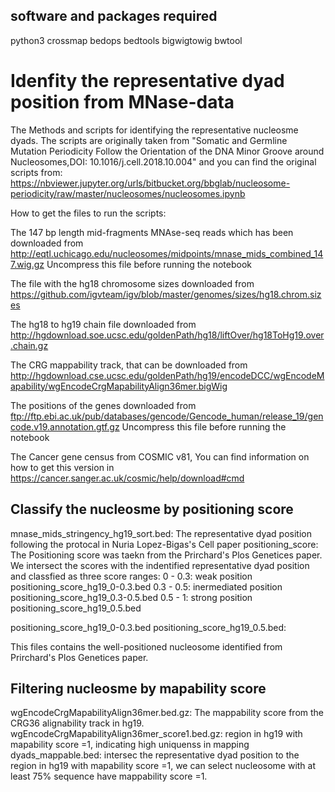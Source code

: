 ## software and packages required
python3
crossmap
bedops
bedtools
bigwigtowig
bwtool 

# Idenfity the representative dyad position from MNase-data
The Methods and scripts for identifying the representative nucleosme dyads. The scripts are originally taken from "Somatic and Germline Mutation Periodicity Follow the Orientation of the DNA Minor Groove around Nucleosomes,DOI: 10.1016/j.cell.2018.10.004" and you can find the original scripts from: https://nbviewer.jupyter.org/urls/bitbucket.org/bbglab/nucleosome-periodicity/raw/master/nucleosomes/nucleosomes.ipynb


How to get the files to run the scripts:

The 147 bp length mid-fragments MNAse-seq reads which has been downloaded from http://eqtl.uchicago.edu/nucleosomes/midpoints/mnase_mids_combined_147.wig.gz
Uncompress this file before running the notebook

The file with the hg18 chromosome sizes downloaded from https://github.com/igvteam/igv/blob/master/genomes/sizes/hg18.chrom.sizes

The hg18 to hg19 chain file downloaded from http://hgdownload.soe.ucsc.edu/goldenPath/hg18/liftOver/hg18ToHg19.over.chain.gz

The CRG mappability track, that can be downloaded from http://hgdownload.cse.ucsc.edu/goldenPath/hg19/encodeDCC/wgEncodeMapability/wgEncodeCrgMapabilityAlign36mer.bigWig

The positions of the genes downloaded from ftp://ftp.ebi.ac.uk/pub/databases/gencode/Gencode_human/release_19/gencode.v19.annotation.gtf.gz
Uncompress this file before running the notebook

The Cancer gene census from COSMIC v81, You can find information on how to get this version in https://cancer.sanger.ac.uk/cosmic/help/download#cmd


## Classify the nucleosme by positioning score
mnase_mids_stringency_hg19_sort.bed:
The representative dyad position following the protocal in Nuria Lopez-Bigas's Cell paper
positioning_score:
The Positioning score was taekn from the Prirchard's Plos Genetices paper.
We intersect the scores with the indentified representative dyad position and classfied as three score ranges:
0 - 0.3: weak position  positioning_score_hg19_0-0.3.bed
0.3 - 0.5: inermediated position positioning_score_hg19_0.3-0.5.bed
0.5 - 1: strong position positioning_score_hg19_0.5.bed

positioning_score_hg19_0-0.3.bed  positioning_score_hg19_0.5.bed:

This files contains the well-positioned nucleosome identified from Prirchard's Plos Genetices paper.

## Filtering nucleosme by mapability score
wgEncodeCrgMapabilityAlign36mer.bed.gz:
The mappability score from the CRG36 alignability track in hg19.
wgEncodeCrgMapabilityAlign36mer_score1.bed.gz:
region in hg19 with mapability score =1, indicating high uniquenss in mapping
dyads_mappable.bed:
intersec the representative dyad position to the region in hg19 with mapability score =1,
we can select nucleosome with at least 75% sequence have mappability score =1.
